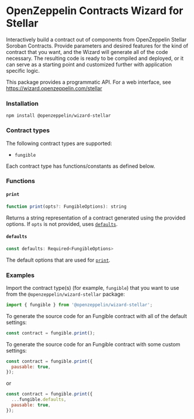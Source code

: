 # OpenZeppelin Contracts Wizard for Stellar

Interactively build a contract out of components from OpenZeppelin Stellar Soroban Contracts. Provide parameters and desired features for the kind of contract that you want, and the Wizard will generate all of the code necessary. The resulting code is ready to be compiled and deployed, or it can serve as a starting point and customized further with application specific logic.

This package provides a programmatic API. For a web interface, see https://wizard.openzeppelin.com/stellar

### Installation

`npm install @openzeppelin/wizard-stellar`

### Contract types

The following contract types are supported:
- `fungible`

Each contract type has functions/constants as defined below.

### Functions

#### `print`
```js
function print(opts?: FungibleOptions): string
```
Returns a string representation of a contract generated using the provided options. If `opts` is not provided, uses [`defaults`](#defaults).

#### `defaults`
```js
const defaults: Required<FungibleOptions>
```
The default options that are used for [`print`](#print).

### Examples

Import the contract type(s) (for example, `fungible`) that you want to use from the `@openzeppelin/wizard-stellar` package:

```js
import { fungible } from '@openzeppelin/wizard-stellar';
```

To generate the source code for an Fungible contract with all of the default settings:
```js
const contract = fungible.print();
```

To generate the source code for an Fungible contract with some custom settings:
```js
const contract = fungible.print({
  pausable: true,
});
```
or
```js
const contract = fungible.print({
  ...fungible.defaults,
  pausable: true,
});
```
